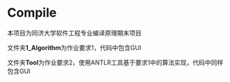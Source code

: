 # Compile
本项目为同济大学软件工程专业编译原理期末项目

文件夹**1_Algorithm**为作业要求1，代码中包含GUI

文件夹**Tool**为作业要求2，使用ANTLR工具基于要求1中的算法实现，代码中同样包含GUI
